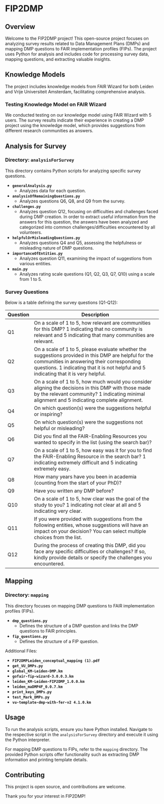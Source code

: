# FIP2DMP

## Overview
Welcome to the FIP2DMP project! This open-source project focuses on analyzing survey results related to Data Management Plans (DMPs) and mapping DMP questions to FAIR implementation profiles (FIPs). The project uses Python for analysis and includes code for processing survey data, mapping questions, and extracting valuable insights.

## Knowledge Models
The project includes knowledge models from FAIR Wizard for both Leiden and Vrije Universiteit Amsterdam, facilitating comprehensive analysis.

### Testing Knowledge Model on FAIR Wizard
We conducted testing on our knowledge model using FAIR Wizard with 5 users. The survey results indicate their experience in creating a DMP project using the knowledge model, which provides suggestions from different research communities as answers.

## Analysis for Survey
### Directory: `analysisForSurvey`
This directory contains Python scripts for analyzing specific survey questions.

- **`generalAnalysis.py`**
  - Analyzes data for each question.
- **`analysisOfRemainingQuestions.py`**
  - Analyzes questions Q6, Q8, and Q9 from the survey.
- **`challenges.py`**
  - Analyzes question Q12, focusing on difficulties and challenges faced during DMP creation. In order to extract useful information from the answers for this question, the answers have been analyzed and categorized into common challenges/difficulties encountered by all volunteers.
- **`helpfulOrMisleadingQuestions.py`**
  - Analyzes questions Q4 and Q5, assessing the helpfulness or misleading nature of DMP questions.
- **`importanceOfEntities.py`**
  - Analyzes question Q11, examining the impact of suggestions from various entities.
- **`main.py`**
  - Analyzes rating scale questions (Q1, Q2, Q3, Q7, Q10) using a scale from 1 to 5.
 
### Survey Questions
Below is a table defining the survey questions (Q1-Q12):

| Question | Description |
|----------|-------------|
| Q1       | On a scale of 1 to 5, how relevant are communities for this DMP? 1 indicating that no community is relevant and 5 indicating that many communities are relevant. |
| Q2       | On a scale of 1 to 5, please evaluate whether the suggestions provided in this DMP are helpful for the communities in answering their corresponding questions. 1 indicating that it is not helpful and 5 indicating that it is very helpful. |
| Q3       | On a scale of 1 to 5, how much would you consider aligning the decisions in this DMP with those made by the relevant community? 1 indicating minimal alignment and 5 indicating complete alignment. |
| Q4       | On which question(s) were the suggestions helpful or inspiring? |
| Q5       | On which question(s) were the suggestions not helpful or misleading? |
| Q6       | Did you find all the FAIR-Enabling Resources you wanted to specify in the list (using the search bar)? |
| Q7       | On a scale of 1 to 5, how easy was it for you to find the FAIR-Enabling Resource in the search bar? 1 indicating extremely difficult and 5 indicating extremely easy. |
| Q8       | How many years have you been in academia (counting from the start of your PhD)? |
| Q9       | Have you written any DMP before? |
| Q10      | On a scale of 1 to 5, how clear was the goal of the study to you? 1 indicating not clear at all and 5 indicating very clear. |
| Q11      | If you were provided with suggestions from the following entities, whose suggestions will have an impact on your decision? You can select multiple choices from the list. |
| Q12      | During the process of creating this DMP, did you face any specific difficulties or challenges? If so, kindly provide details or specify the challenges you encountered. |

## Mapping
### Directory: `mapping`
This directory focuses on mapping DMP questions to FAIR implementation profiles (FIPs).

- **`dmp_questions.py`**
  - Defines the structure of a DMP question and links the DMP questions to FAIR principles.
- **`fip_questions.py`**
  - Defines the structure of a FIP question.

Additional Files:
- **`FIP2DMPLeiden_conceptual_mapping (1).pdf`**
- **`get_VU_DMPs.py`**
- **`global_KM-Leiden-DMP.km`**
- **`gofair-fip-wizard-3.0.0.3.km`**
- **`leiden_KM-Leiden-FIP2DMP_1.0.0.km`**
- **`leiden_maDMP4F_0.0.7.km`**
- **`print_keys_DMPs.py`**
- **`test_Mark_DMPs.py`**
- **`vu-template-dmp-with-fer-v2 4.1.0.km`**

## Usage
To run the analysis scripts, ensure you have Python installed. Navigate to the respective script in the `analysisForSurvey` directory and execute it using the Python interpreter.

For mapping DMP questions to FIPs, refer to the `mapping` directory. The provided Python scripts offer functionality such as extracting DMP information and printing template details.

## Contributing
This project is open source, and contributions are welcome.

Thank you for your interest in FIP2DMP!


